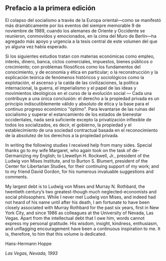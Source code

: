 ## Prefacio a la primera edición

El colapso del socialismo a través de la Europa oriental—como se manifestó más dramáticamente por los eventos del siempre memorable 9 de noviembre de 1989, cuando los alemanes de Oriente y Occidente se reunieron, conmovidos y emocionados, en la cima del Muro de Berlín—ha agregado más apoyo y urgencia a la tesis central de este volumen del que yo alguna vez había esperado.

Si los siguientes estudios tratan con materias económicas como empleo, interés, dinero, banca, ciclos comerciales, impuestos, bienes públicos o crecimiento; con problemas filosóficos como los fundamentos del conocimiento, y de economía y ética en particular; o la reconstrucción y la explicación teórica de fenómenos históricos y sociológicos como la explotación, el ascenso y la caída de las civilizaciones, la política internacional, la guerra, el imperialismo y el papel de las ideas y movimientos ideológicos en el curso de la evolución social — Cada una contribuye a una única conclusión: el derecho a la propiedad privada es un principio indiscutiblemente válido y absoluto de ética y la base para el continuo progreso económico "óptimo". Para levantarse de las ruinas del socialismo y superar el estancamiento de los estados de bienestar occidentales, nada será suficiente excepto la privatización inflexible de todos los socializados, es decir, el gobierno, la propiedad y el establecimiento de una sociedad contractual basada en el reconocimiento de la absolutez de los derechos a la propiedad privada.

In writing the following studies I received help from many sides. Special thanks go to my wife Margaret, who again took on the task of de-Germanizing my English; to Llewellyn H. Rockwell, Jr., president of the Ludwig von Mises Institute, and to Burton S. Blumert, president of the Center for Libertarian Studies, for their continuing support of my work; and to my friend David Gordon, for his numerous invaluable suggestions and comments.

My largest debt is to Ludwig von Mises and Murray N. Rothbard, the twentieth century’s two greatest-though much neglected-economists and social philosophers. While I never met Ludwig von Mises, and indeed had not heard of his name until after his death, I am fortunate to have been closely associated with Murray Rothbard for the past six years, first in New York City, and since 1986 as colleagues at the University of Nevada, Las Vegas. Apart from the intellectual debt that I owe him, words cannot express my personal gratitude. His wisdom, insight, kindness, enthusiasm, and unflagging encouragement have been a continuous inspiration to me. It is, therefore, to him that this volume is dedicated.

Hans-Hermann Hoppe

*Las Vegas, Nevada, 1993*